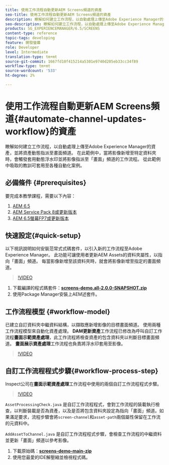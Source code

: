 ```yaml
---
title: 使用工作流程自動更新AEM Screens頻道的資產
seo-title: 使用工作流程自動更新AEM Screens頻道的資產
description: 瞭解如何建立工作流程，以自動處理上傳至Adobe Experience Manager的資產，並將資產動態指派至畫面頻道。 在此範例中，當將影像新增至特定資料夾時，會觸發套用動態浮水印並將影像指派至「畫面」頻道的工作流程。 從此範例中吸取的教訓可套用至各種自動化案例。
seo-description: 瞭解如何建立工作流程，以自動處理上傳至Adobe Experience Manager的資產，並將資產動態指派至畫面頻道。 在此範例中，當將影像新增至特定資料夾時，會觸發套用動態浮水印並將影像指派至「畫面」頻道的工作流程。 從此範例中吸取的教訓可套用至各種自動化案例。
products: SG_EXPERIENCEMANAGER/6.5/SCREENS
content-type: reference
topic-tags: developing
feature: 開發螢幕
role: Developer
level: Intermediate
translation-type: tm+mt
source-git-commit: 1667fd10f415214a5301e9740d205eb33cc34f89
workflow-type: tm+mt
source-wordcount: '533'
ht-degree: 2%

---
```



# 使用工作流程自動更新AEM Screens頻道{#automate-channel-updates-workflow}的資產

瞭解如何建立工作流程，以自動處理上傳至Adobe Experience Manager的資產，並將資產動態指派至畫面頻道。 在此範例中，當將影像新增至特定資料夾時，會觸發套用動態浮水印並將影像指派至「畫面」頻道的工作流程。 從此範例中吸取的教訓可套用至各種自動化案例。

## 必備條件 {#prerequisites}

要完成本教學課程，需要以下內容：

1. [AEM 6.5](https://experienceleague.adobe.com/docs/experience-manager-65.html?lang=zh-Hant)
1. [AEM Service Pack 8或更新版本](https://experienceleague.adobe.com/docs/experience-manager-65/release-notes/service-pack/sp-release-notes.html?lang=zh-Hant)
1. [AEM 6.5螢幕FP7或更新版本](https://experienceleague.adobe.com/docs/experience-manager-screens/user-guide/release-notes/release-notes-fp-202103.html)

## 快速設定{#quick-setup}

以下視訊說明如何安裝范常式式碼套件，以引入新的工作流程至Adobe Experience Manager。 此功能可讓使用者更新AEM Assets的資料夾屬性，以指向「畫面」頻道。 每當影像新增至該資料夾時，就會將影像新增至指定的畫面頻道。

>[!VIDEO](https://video.tv.adobe.com/v/333174/?quality=12&learn=on)

1. 下載編譯的程式碼套件：**[screens-demo.all-2.0.0-SNAPSHOT.zip](./assets/screens-demo.all-2.0.0-SNAPSHOT.zip)**
1. 使用Package Manager安裝上AEM述套件。

## 工作流程模型 {#workflow-model}

已建立自訂資料夾中繼資料結構，以擷取應新增影像的目標畫面頻道。 使用兩種工作流程模型來自動化資產處理。 **DAM更新資產**&#x200B;工作流程已修改為呼叫自訂工作流程&#x200B;**畫面示範資產處理**，此工作流程將檢查資產的包含資料夾以判斷目標畫面頻道。 **畫面展示資產處理**&#x200B;工作流程也負責將浮水印套用至影像。

>[!VIDEO](https://video.tv.adobe.com/v/333175/?quality=12&learn=on)

## 自訂工作流程程式步驟{#workflow-process-step}

Inspect公司在&#x200B;**畫面示範資產處理**&#x200B;工作流程中使用的兩個自訂工作流程程式步驟。

>[!VIDEO](https://video.tv.adobe.com/v/333179/?quality=12&learn=on)

`AssetProcessingCheck.java` 是自訂工作流程程式，會對工作流程的裝載執行檢查，以判斷裝載是否為資產，以及是否將包含資料夾設定為指向「畫面」頻道。如果滿足要求，流程步驟會將`screen-channel`和`asset-path`兩個屬性保留在工作流的元資料中。

`AddAssetToChannel.java` 是自訂工作流程程式步驟，會檢查工作流程的中繼資料並更新「畫面」頻道以參考影像。

1. 下載原始碼：**[screens-demo-main-zip](./assets/screens-demo-main.zip)**
1. 使用您最愛的IDE解壓縮並檢視程式碼。
